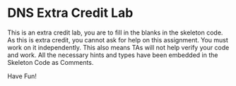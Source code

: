 # DNS Extra Credit Lab

This is an extra credit lab, you are to fill in the blanks in the skeleton code. As this is extra credit, you cannot ask for help on this assignment. 
You must work on it independently. This also means TAs will not help verify your code and work. All the necessary hints and types have been embedded in the Skeleton Code as Comments. 

Have Fun!
